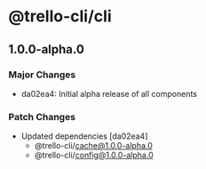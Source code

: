# @trello-cli/cli

## 1.0.0-alpha.0

### Major Changes

- da02ea4: Initial alpha release of all components

### Patch Changes

- Updated dependencies [da02ea4]
  - @trello-cli/cache@1.0.0-alpha.0
  - @trello-cli/config@1.0.0-alpha.0

